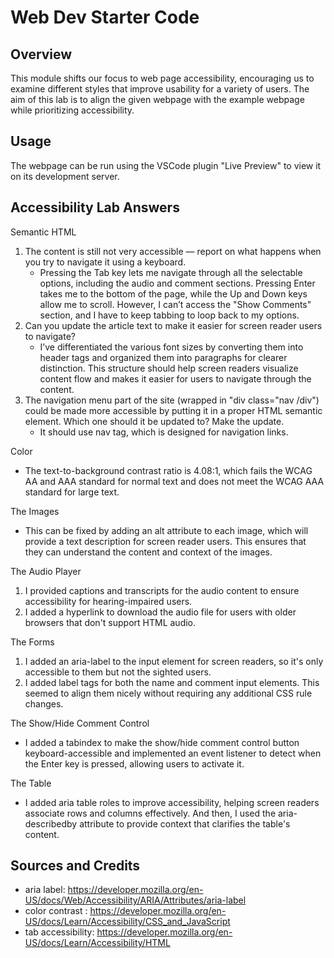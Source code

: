 # Web Dev Starter Code

## Overview

This module shifts our focus to web page accessibility, encouraging us to examine different styles that improve usability for a variety of users. The aim of this lab is to align the given webpage with the example webpage while prioritizing accessibility.

## Usage

The webpage can be run using the VSCode plugin "Live Preview" to view it on its development server.

## Accessibility Lab Answers
Semantic HTML
1. The content is still not very accessible — report on what happens when you try to navigate it using a keyboard.
    - Pressing the Tab key lets me navigate through all the selectable options, including the audio and comment sections. Pressing Enter takes me to the bottom of the page, while the Up and Down keys allow me to scroll. However, I can’t access the "Show Comments" section, and I have to keep tabbing to loop back to my options.      
2. Can you update the article text to make it easier for screen reader users to navigate?
    - I’ve differentiated the various font sizes by converting them into header tags and organized them into paragraphs for clearer distinction. This structure should help screen readers visualize content flow and makes it easier for users to navigate through the content.
3. The navigation menu part of the site (wrapped in "div class="nav /div") could be made more accessible by putting it in a proper HTML semantic element. Which one should it be updated to? Make the update.
    - It should use nav tag, which is designed for navigation links.

Color
- The text-to-background contrast ratio is 4.08:1, which fails the WCAG AA and AAA standard for normal text and does not meet the WCAG AAA standard for large text.

The Images
- This can be fixed by adding an alt attribute to each image, which will provide a text description for screen reader users. This ensures that they can understand the content and context of the images.

The Audio Player
1. I provided captions and transcripts for the audio content to ensure accessibility for hearing-impaired users.
2. I added a hyperlink to download the audio file for users with older browsers that don't support HTML audio.

The Forms
1.  I added an aria-label to the input element for screen readers, so it's only accessible to them but not the sighted users. 
2. I added label tags for both the name and comment input elements. This seemed to align them nicely without requiring any additional CSS rule changes.

The Show/Hide Comment Control
- I added a tabindex to make the show/hide comment control button keyboard-accessible and implemented an event listener to detect when the Enter key is pressed, allowing users to activate it. 

The Table
- I added aria table roles to improve accessibility, helping screen readers associate rows and columns effectively. And then, I used the aria-describedby attribute to provide context that clarifies the table's content. 

## Sources and Credits

- aria label: https://developer.mozilla.org/en-US/docs/Web/Accessibility/ARIA/Attributes/aria-label
- color contrast : https://developer.mozilla.org/en-US/docs/Learn/Accessibility/CSS_and_JavaScript
- tab accessibility: https://developer.mozilla.org/en-US/docs/Learn/Accessibility/HTML